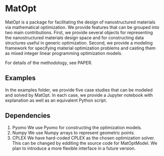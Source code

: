 # MatOpt

MatOpt is a package for facilitating the design of nanostructured materials via mathematical optimization.
We provide features that can be grouped into two main contributions. 
First, we provide several objects for representing the nanostructured materials design space and for constructing data structures useful in generic optimization. 
Second, we provide a modeling framework for specifying material optimization problems and casting them as mixed integer linear programming optimization models. 

For details of the methodology, see PAPER. 

## Examples

In the examples folder, we provide five case studies that can be modeled and solved by MatOpt.
In each case, we provide a Jupyter notebook with explanation as well as an equivalent Python script.

## Dependencies

1. Pyomo
   We use Pyomo for constructing the optimization models. 
2. Numpy 
   We use Numpy arrays to represent geometric points.
3. CPLEX
   We have hard-coded CPLEX as the chosen optimization solver. This can be changed by edditing the source code for MatOptModel. We plan to introduce a more flexible interface in a future version. 